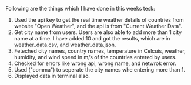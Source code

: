 Following are the things which I have done in this weeks tesk:
1. Used the api key to get the real time weather details of countries from website "Open Weather", and the api is from "Current Weather Data".
2. Get city name from users. Users are also able to add more than 1 city name at a time. I have added 10 and got the results, which are in weather_data.csv, and weather_data.json.
3. Feteched city names, country names, temperature in Celcuis, weather, humidity, and wind speed in m/s of the countries entered by users.
4. Checked for errors like wrong api, wrong name, and netwrok error.
5. Used ("comma") to seperate the city names whe entering more than 1.
6. Displayed data in terminal also.
   
